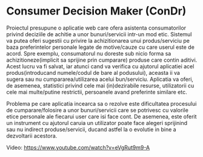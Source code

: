 # Consumer Decision Maker (ConDr)


  Proiectul presupune o aplicatie web care ofera asistenta consumatorilor privind deciziile de achitie a unor bunuri/servicii intr-un mod etic.
  Sistemul va putea oferi sugestii cu privire la achizitionarea unui produs/serviciu pe baza preferintelor personale legate de motive/cauze cu care userul este de acord. 
  Spre exemplu, consumatorul nu doreste sub nicio forma sa achizitioneze(implicit sa sprijine prin cumparare) produse care contin aditivi. Acest lucru va fi salvat, iar atunci cand va verifica cu ajutorul aplicatiei acel produs(introducand numele/codul de bare al podusului), aceasta ii va sugera sau nu cumpararea/utilizarea acelui bun/serviciu.
  Aplicatia va oferi, de asemenea, statistici privind cele mai (in)dezirabile resurse, utilizatorii cu cele mai multe/putine restrictii, persoanele avand preferinte similare etc. 


  Problema pe care aplicatia incearca sa o rezolve este dificultatea procesului de cumparare/folosire a unor bunuri/servicii care se potrivesc cu valorile etice personale ale fiecarui user care isi face cont. De asemenea, este oferit un instrument cu ajutorul caruia un utilizator poate face alegeri sprijinind sau nu indirect produse/servicii, ducand astfel la o evolutie in bine a dezvoltarii acestora.

  Video: https://www.youtube.com/watch?v=eVgRut9m9-A
